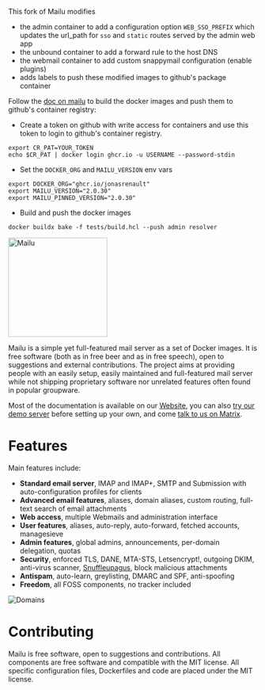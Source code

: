 This fork of Mailu modifies

- the admin container to add a configuration option `WEB_SSO_PREFIX` which updates the url_path for `sso` and `static` routes served by the admin web app
- the unbound container to add a forward rule to the host DNS
- the webmail container to add custom snappymail configuration (enable plugins)
- adds labels to push these modified images to github's package container

Follow the [doc on mailu](https://mailu.io/2.0/contributors/environment.html#building-images) to build the docker images and push them to github's container registry:

- Create a token on github with write access for containers and use this token to login to github's container registry.
```console
export CR_PAT=YOUR_TOKEN
echo $CR_PAT | docker login ghcr.io -u USERNAME --password-stdin
```

- Set the `DOCKER_ORG` and `MAILU_VERSION` env vars

```console
export DOCKER_ORG="ghcr.io/jonasrenault"
export MAILU_VERSION="2.0.30"
export MAILU_PINNED_VERSION="2.0.30"
```

- Build and push the docker images

```console
docker buildx bake -f tests/build.hcl --push admin resolver
```

<p align="leftr"><img src="docs/assets/logomark.png" alt="Mailu" height="200px"></p>


Mailu is a simple yet full-featured mail server as a set of Docker images.
It is free software (both as in free beer and as in free speech), open to
suggestions and external contributions. The project aims at providing people
with an easily setup, easily maintained and full-featured mail server while
not shipping proprietary software nor unrelated features often found in
popular groupware.

Most of the documentation is available on our [Website](https://mailu.io),
you can also [try our demo server](https://mailu.io/master/demo.html)
before setting up your own, and come [talk to us on Matrix](https://matrix.to/#/#mailu:tedomum.net).

Features
========

Main features include:

- **Standard email server**, IMAP and IMAP+, SMTP and Submission with auto-configuration profiles for clients
- **Advanced email features**, aliases, domain aliases, custom routing, full-text search of email attachments
- **Web access**, multiple Webmails and administration interface
- **User features**, aliases, auto-reply, auto-forward, fetched accounts, managesieve
- **Admin features**, global admins, announcements, per-domain delegation, quotas
- **Security**, enforced TLS, DANE, MTA-STS, Letsencrypt!, outgoing DKIM, anti-virus scanner, [Snuffleupagus](https://github.com/jvoisin/snuffleupagus/), block malicious attachments
- **Antispam**, auto-learn, greylisting, DMARC and SPF, anti-spoofing
- **Freedom**, all FOSS components, no tracker included

![Domains](docs/assets/screenshots/domains.png)

Contributing
============

Mailu is free software, open to suggestions and contributions. All
components are free software and compatible with the MIT license. All
specific configuration files, Dockerfiles and code are placed under the
MIT license.
